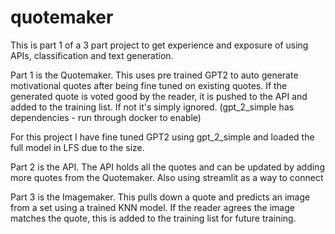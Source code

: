 # quotemaker

This is part 1 of a 3 part project to get experience and exposure of using APIs, classification and text generation.

Part 1 is the Quotemaker. This uses pre trained GPT2 to auto generate motivational quotes after being fine tuned on existing quotes. If the generated quote is voted good by the reader, it is pushed to the API and added to the training list. If not it's simply ignored.
(gpt_2_simple has dependencies - run through docker to enable)

For this project I have fine tuned GPT2 using gpt_2_simple and loaded the full model in LFS due to the size. 

Part 2 is the API. The API holds all the quotes and can be updated by adding more quotes from the Quotemaker. Also using streamlit as a way to connect

Part 3 is the Imagemaker. This pulls down a quote and predicts an image from a set using a trained KNN model. If the reader agrees the image matches the quote, this is added to the training list for future training.
